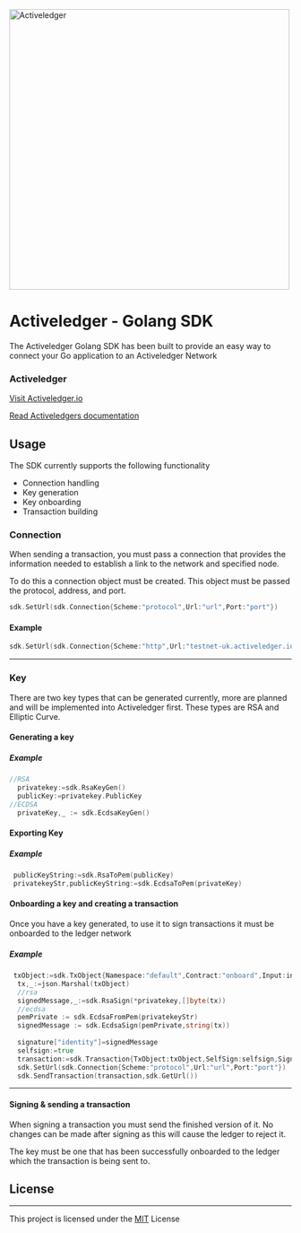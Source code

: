 <img src="https://www.activeledger.io/wp-content/uploads/2018/09/Asset-23.png" alt="Activeledger" width="500"/>

# Activeledger - Golang SDK

The Activeledger Golang SDK has been built to provide an easy way to connect your Go application to an Activeledger Network

### Activeledger

[Visit Activeledger.io](https://activeledger.io/)

[Read Activeledgers documentation](https://github.com/activeledger/activeledger)


## Usage

The SDK currently supports the following functionality

- Connection handling
- Key generation
- Key onboarding
- Transaction building

### Connection

When sending a transaction, you must pass a connection that provides the information needed to establish a link to the network and specified node.

To do this a connection object must be created. This object must be passed the protocol, address, and port.

```go
sdk.SetUrl(sdk.Connection{Scheme:"protocol",Url:"url",Port:"port"})
```
#### Example
```go
sdk.SetUrl(sdk.Connection{Scheme:"http",Url:"testnet-uk.activeledger.io",Port:"5260"})
```

---

### Key

There are two key types that can be generated currently, more are planned and will be implemented into Activeledger first. These types are RSA and Elliptic Curve.

#### Generating a key


##### Example

```go
//RSA
  privatekey:=sdk.RsaKeyGen()
  publicKey:=privatekey.PublicKey
//ECDSA  
  privateKey,_ := sdk.EcdsaKeyGen()


```

#### Exporting Key


##### Example

```go
 publicKeyString:=sdk.RsaToPem(publicKey)
 privatekeyStr,publicKeyString:=sdk.EcdsaToPem(privateKey)
```


#### Onboarding a key and creating a transaction

Once you have a key generated, to use it to sign transactions it must be onboarded to the ledger network

##### Example

```go
 txObject:=sdk.TxObject{Namespace:"default",Contract:"onboard",Input:input,Output:output,ReadOnly:readOnly}
  tx,_:=json.Marshal(txObject)
  //rsa
  signedMessage,_:=sdk.RsaSign(*privatekey,[]byte(tx))
  //ecdsa
  pemPrivate := sdk.EcdsaFromPem(privatekeyStr)
  signedMessage := sdk.EcdsaSign(pemPrivate,string(tx))
  
  signature["identity"]=signedMessage
  selfsign:=true
  transaction:=sdk.Transaction{TxObject:txObject,SelfSign:selfsign,Signature:signature}
  sdk.SetUrl(sdk.Connection{Scheme:"protocol",Url:"url",Port:"port"})
  sdk.SendTransaction(transaction,sdk.GetUrl())
```

---

#### Signing & sending a transaction

When signing a transaction you must send the finished version of it. No changes can be made after signing as this will cause the ledger to reject it.

The key must be one that has been successfully onboarded to the ledger which the transaction is being sent to.

## License

---

This project is licensed under the [MIT](https://github.com/activeledger/SDK-Golang/blob/master/LICENSE) License


